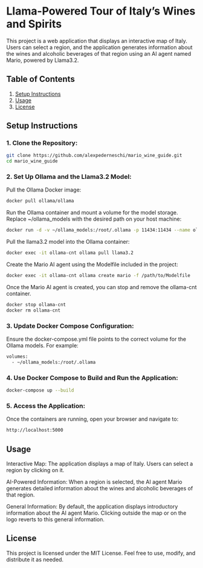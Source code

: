 # Llama-Powered Tour of Italy’s Wines and Spirits

This project is a web application that displays an interactive map of Italy. Users can select a region, and the application generates information about the wines and alcoholic beverages of that region using an AI agent named Mario, powered by Llama3.2.


## Table of Contents

1. [Setup Instructions](#installation)
2. [Usage](#usage)
3. [License](#license)


## Setup Instructions

### 1. Clone the Repository:
```sh
git clone https://github.com/alexpederneschi/mario_wine_guide.git
cd mario_wine_guide
```

### 2. Set Up Ollama and the Llama3.2 Model:
Pull the Ollama Docker image:
```sh
docker pull ollama/ollama
```
Run the Ollama container and mount a volume for the model storage. Replace ~/ollama_models with the desired path on your host machine:
```sh
docker run -d -v ~/ollama_models:/root/.ollama -p 11434:11434 --name ollama-cnt ollama/ollama
```
Pull the llama3.2 model into the Ollama container:
```sh
docker exec -it ollama-cnt ollama pull llama3.2
```
Create the Mario AI agent using the Modelfile included in the project:
```sh
docker exec -it ollama-cnt ollama create mario -f /path/to/Modelfile
```
Once the Mario AI agent is created, you can stop and remove the ollama-cnt container.
```sh
docker stop ollama-cnt
docker rm ollama-cnt
```

### 3. Update Docker Compose Configuration:
Ensure the docker-compose.yml file points to the correct volume for the Ollama models. For example:
```sh
volumes:
  - ~/ollama_models:/root/.ollama
```

### 4. Use Docker Compose to Build and Run the Application:
```sh
docker-compose up --build
```

### 5. Access the Application:
Once the containers are running, open your browser and navigate to:
```sh
http://localhost:5000
```

## Usage
Interactive Map: The application displays a map of Italy. Users can select a region by clicking on it.

AI-Powered Information: When a region is selected, the AI agent Mario generates detailed information about the wines and alcoholic beverages of that region.

General Information: By default, the application displays introductory information about the AI agent Mario. Clicking outside the map or on the logo reverts to this general information.


## License
This project is licensed under the MIT License. Feel free to use, modify, and distribute it as needed.
